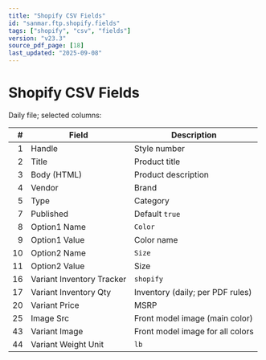 ```yaml
---
title: "Shopify CSV Fields"
id: "sanmar.ftp.shopify.fields"
tags: ["shopify", "csv", "fields"]
version: "v23.3"
source_pdf_page: [18]
last_updated: "2025-09-08"
---
```


# Shopify CSV Fields

Daily file; selected columns:

| # | Field | Description |
|---:|---|---|
| 1 | Handle | Style number |
| 2 | Title | Product title |
| 3 | Body (HTML) | Product description |
| 4 | Vendor | Brand |
| 5 | Type | Category |
| 7 | Published | Default `true` |
| 8 | Option1 Name | `Color` |
| 9 | Option1 Value | Color name |
| 10 | Option2 Name | `Size` |
| 11 | Option2 Value | Size |
| 16 | Variant Inventory Tracker | `shopify` |
| 17 | Variant Inventory Qty | Inventory (daily; per PDF rules) |
| 20 | Variant Price | MSRP |
| 25 | Image Src | Front model image (main color) |
| 43 | Variant Image | Front model image for all colors |
| 44 | Variant Weight Unit | `lb` |
